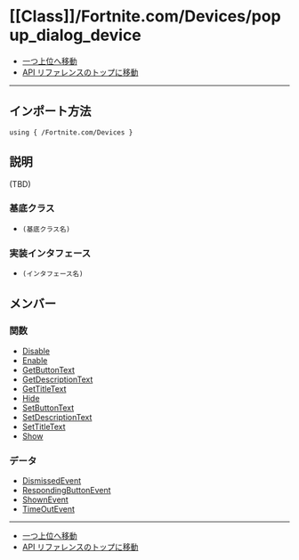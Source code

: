 # [[Class]]/Fortnite.com/Devices/popup_dialog_device

- [一つ上位へ移動](../main.md)
- [API リファレンスのトップに移動](../../../main.md)

---

## インポート方法

```verse
using { /Fortnite.com/Devices }
```

## 説明

(TBD)

### 基底クラス

- `(基底クラス名)`

### 実装インタフェース

- `(インタフェース名)`

## メンバー

### 関数

- [Disable](./F_Disable/main.md)
- [Enable](./F_Enable/main.md)
- [GetButtonText](./F_GetButtonText/main.md)
- [GetDescriptionText](./F_GetDescriptionText/main.md)
- [GetTitleText](./F_GetTitleText/main.md)
- [Hide](./F_Hide/main.md)
- [SetButtonText](./F_SetButtonText/main.md)
- [SetDescriptionText](./F_SetDescriptionText/main.md)
- [SetTitleText](./F_SetTitleText/main.md)
- [Show](./F_Show/main.md)

### データ

- [DismissedEvent](./D_DismissedEvent/main.md)
- [RespondingButtonEvent](./D_RespondingButtonEvent/main.md)
- [ShownEvent](./D_ShownEvent/main.md)
- [TimeOutEvent](./D_TimeOutEvent/main.md)

---

- [一つ上位へ移動](../main.md)
- [API リファレンスのトップに移動](../../../main.md)
